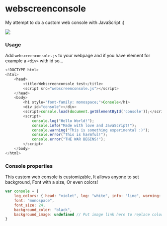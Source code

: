 # webscreenconsole

My attempt to do a custom web console with JavaScript :)

<img src="https://scontent-mrs2-1.xx.fbcdn.net/v/t1.0-9/120943836_645157386374213_434817603923516791_o.jpg?_nc_cat=111&_nc_sid=730e14&_nc_ohc=Nkf4-Cow77kAX8TTQ-0&_nc_ht=scontent-mrs2-1.xx&oh=d8c3af2ff2bcaf3cad9fd0567c623307&oe=5FA07654">

### Usage

Add `webscreenconsole.js` to your webpage and if you have element for example a `<div>` with id so...

```js
<!DOCTYPE html>
<html>
	<head>
		<title>Webscreenconsole test</title>
    	<script src="webscreenconsole.js"></script>
	</head>
	<body>
		<h1 style="font-family: monospace;">Console</h1>
		<div id="console"></div>
		<script>console.load(document.getElementById('console'));</script>
		<script>
			console.log("Hello World!");
			console.info("Made with love and JavaScript!");
			console.warning("This is something experimental :)");
			console.error("This is harmful!");
			console.error("THE WAR BEGINS!");
		</script>
	</body>
</html>
```

### Console properties

This custom web console is customizable, It allows anyone to set background, Font with a size, Or even colors!

```js
var console = {
    log_colors: { head: "violet", log: "white", info: "lime", warning: "yellow", error: "red" }, // Log colors
    font: "monospace",
    font_size: 24,
    background_color: "black",
    background_image: undefined // Put image link here to replace color with image as background!
}
```
